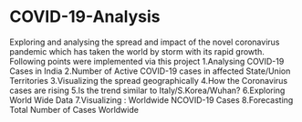 # COVID-19-Analysis
Exploring and analysing the spread and impact of the novel coronavirus pandemic which has taken the world by storm with its rapid growth.
Following points were implemented via this project 
1.Analysing COVID-19 Cases in India
2.Number of Active COVID-19 cases in affected State/Union Territories
3.Visualizing the spread geographically
4.How the Coronavirus cases are rising
5.Is the trend similar to Italy/S.Korea/Wuhan?
6.Exploring World Wide Data
7.Visualizing : Worldwide NCOVID-19 Cases
8.Forecasting Total Number of Cases Worldwide

